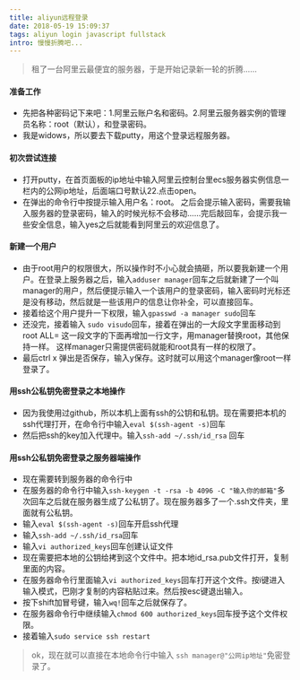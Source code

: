 ```yaml
---
title: aliyun远程登录
date: 2018-05-19 15:09:37
tags: aliyun login javascript fullstack
intro: 慢慢折腾吧...
---
```

>租了一台阿里云最便宜的服务器，于是开始记录新一轮的折腾……

#### 准备工作
- 先把各种密码记下来吧：1.阿里云账户名和密码。2.阿里云服务器实例的管理员名称：root（默认），和登录密码。
- 我是widows，所以要去下载putty，用这个登录远程服务器。
#### 初次尝试连接
- 打开putty，在首页面板的ip地址中输入阿里云控制台里ecs服务器实例信息一栏内的公网ip地址，后面端口号默认22.点击open。
- 在弹出的命令行中按提示输入用户名：root。 之后会提示输入密码，需要我输入服务器的登录密码，输入的时候光标不会移动……完后敲回车，会提示我一些安全信息，输入yes之后就能看到阿里云的欢迎信息了。
#### 新建一个用户
- 由于root用户的权限很大，所以操作时不小心就会搞砸，所以要我新建一个用户。在登录上服务器之后，输入`adduser manager`回车之后就新建了一个叫manager的用户，然后便提示输入一个该用户的登录密码，输入密码时光标还是没有移动，然后就是一些该用户的信息让你补全，可以直接回车。
- 接着给这个用户提升一下权限，输入`gpasswd -a manager sudo`回车
- 还没完，接着输入 `sudo visudo`回车，接着在弹出的一大段文字里面移动到 root ALL= 这一段文字的下面再增加一行文字，用manager替换root，其他保持一样。 这样manager只需提供密码就能和root具有一样的权限了。
- 最后ctrl x 弹出是否保存，输入y保存。这时就可以用这个manager像root一样登录了。
#### 用ssh公私钥免密登录之本地操作
- 因为我使用过github，所以本机上面有ssh的公钥和私钥。现在需要把本机的ssh代理打开，在命令行中输入`eval $(ssh-agent -s)`回车
- 然后把ssh的key加入代理中。输入`ssh-add ~/.ssh/id_rsa` 回车
#### 用ssh公私钥免密登录之服务器端操作
- 现在需要转到服务器的命令行中
- 在服务器的命令行中输入`ssh-keygen -t -rsa -b 4096 -C "输入你的邮箱"`多次回车之后就在服务器生成了公私钥了。现在服务器多了一个.ssh文件夹，里面就有公私钥。
- 输入`eval $(ssh-agent -s)`回车开启ssh代理
- 输入`ssh-add ~/.ssh/id_rsa`回车
- 输入`vi authorized_keys`回车创建认证文件
- 现在需要把本地的公钥给拷到这个文件中。把本地id_rsa.pub文件打开，复制里面的内容。
- 在服务器命令行里面输入`vi authorized_keys`回车打开这个文件。按i键进入输入模式，巴刚才复制的内容粘贴过来。然后按esc键退出输入。
- 按下shift加冒号键，输入`wq!`回车之后就保存了。
- 在服务器命令行中继续输入`chmod 600 authorized_keys`回车授予这个文件权限。
- 接着输入`sudo service ssh restart`

> ok，现在就可以直接在本地命令行中输入 `ssh manager@"公网ip地址"`免密登录了。






